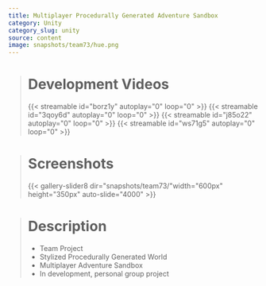 ```yaml
---
title: Multiplayer Procedurally Generated Adventure Sandbox
category: Unity
category_slug: unity
source: content
image: snapshots/team73/hue.png
---
```


> # Development Videos
>
> {{< streamable id="borz1y" autoplay="0" loop="0" >}}
> {{< streamable id="3qoy6d" autoplay="0" loop="0" >}}
> {{< streamable id="j85o22" autoplay="0" loop="0" >}}
> {{< streamable id="ws71g5" autoplay="0" loop="0" >}}

># Screenshots
>
> {{< gallery-slider8 dir="snapshots/team73/"width="600px" height="350px" auto-slide="4000" >}}

> # Description
>
> - Team Project
> - Stylized Procedurally Generated World
> - Multiplayer Adventure Sandbox
> - In development, personal group project